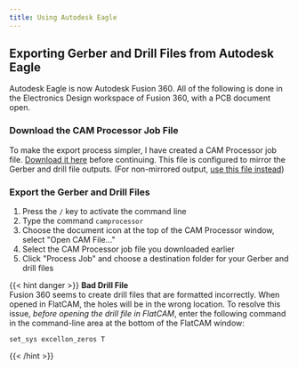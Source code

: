 ```yaml
---
title: Using Autodesk Eagle
---
```


## Exporting Gerber and Drill Files from Autodesk Eagle

Autodesk Eagle is now Autodesk Fusion 360. All of the following is done in the Electronics Design workspace of Fusion 360, with a PCB document open.

### Download the CAM Processor Job File

To make the export process simpler, I have created a CAM Processor job file. [Download it here](/pcbmilling/assets/bottom_outline_drill_mirrored.cam) before continuing. This file is configured to mirror the Gerber and drill file outputs. (For non-mirrored output, [use this file instead](/pcbmilling/assets))

### Export the Gerber and Drill Files

1. Press the `/` key to activate the command line
2. Type the command `camprocessor`
3. Choose the document icon at the top of the CAM Processor window, select "Open CAM File..."
4. Select the CAM Processor job file you downloaded earlier
5. Click "Process Job" and choose a destination folder for your Gerber and drill files

{{< hint danger >}}
**Bad Drill File**  
Fusion 360 seems to create drill files that are formatted incorrectly. When opened in FlatCAM, the holes will be in the wrong location. To resolve this issue, *before opening the drill file in FlatCAM*, enter the following command in the command-line area at the bottom of the FlatCAM window:

```text
set_sys excellon_zeros T
```
{{< /hint >}}
